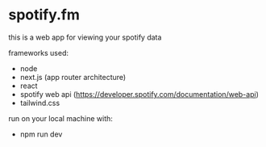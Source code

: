 # spotify.fm

this is a web app for viewing your spotify data

frameworks used:

- node
- next.js (app router architecture)
- react
- spotify web api (https://developer.spotify.com/documentation/web-api) 
- tailwind.css

run on your local machine with:

- npm run dev
